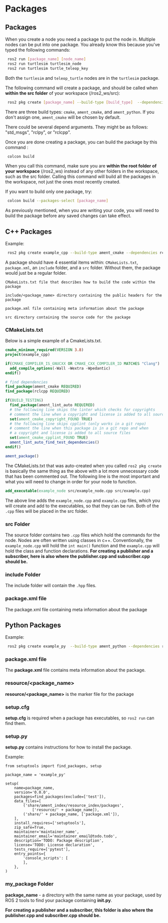 # Packages

## Packages

When you create a node you need a package to put the node in. Multiple nodes can be put into one package. You already know this because you've typed the following commands:
``` bash
 ros2 run [package_name] [node_name]
 ros2 run turtlesim turtlesim_node
 ros2 run turtlesim turtle_teleop_key
```

Both the `turtlesim` and `teleop_turtle` nodes are in the `turtlesim` package.

The following command will create a package, and should be called when **within the src folder** of your workspace (/ros2_ws/src):

``` bash
 ros2 pkg create [package_name] --build-type [build_type]  --dependencies [dependecy 1] [dependency 2] [dependency...]
```

There are three build types: `cmake`, `ament_cmake`, and `ament_python`. If you don't assign one, `ament_cmake` will be chosen by default.

There could be several depend arguments. They might be as follows: "std_msgs", "rclpy", or "rclcpp". 

Once you are done creating a package, you can build the package by this command :
``` bash
 colcon build
```

When you call this command, make sure you are **within the root folder of your workspace** (/ros2_ws) instead of any other folders in the workspace, such as the src folder. Calling this command will build all the packages in the workspace, not just the ones most recently created.

If you want to build only one package, try:
```bash
 colcon build --packages-select [package_name]
```

As previously mentioned, when you are writing your code, you will need to build the package before any saved changes can take effect. 


## C++ Packages

Example: 
```bash
 ros2 pkg create example_cpp --build-type ament_cmake --dependencies rclcpp
```

A package should have 4 essential items within: `CMakeLists.txt`, `package.xml`, an `include` folder, and a `src` folder. Without them, the package would just be a regular folder.
```
CMakeLists.txt file that describes how to build the code within the package

include/<package_name> directory containing the public headers for the package

package.xml file containing meta information about the package

src directory containing the source code for the package
```

### CMakeLists.txt

Below is a simple example of a CmakeLists.txt.
``` CMake
cmake_minimum_required(VERSION 3.8)
project(example_cpp)

if(CMAKE_COMPILER_IS_GNUCXX OR CMAKE_CXX_COMPILER_ID MATCHES "Clang")
  add_compile_options(-Wall -Wextra -Wpedantic)
endif()

# find dependencies
find_package(ament_cmake REQUIRED)
find_package(rclcpp REQUIRED)

if(BUILD_TESTING)
  find_package(ament_lint_auto REQUIRED)
  # the following line skips the linter which checks for copyrights
  # comment the line when a copyright and license is added to all source files
  set(ament_cmake_copyright_FOUND TRUE)
  # the following line skips cpplint (only works in a git repo)
  # comment the line when this package is in a git repo and when
  # a copyright and license is added to all source files
  set(ament_cmake_cpplint_FOUND TRUE)
  ament_lint_auto_find_test_dependencies()
endif()

ament_package()
```

The CMakeLists.txt that was auto-created when you called `ros2 pkg create` is basically the same thing as the above with a lot more unnecessary code that has been commented out. The following line is the most important and what you will need to change in order for your node to function.

``` CMake
add_executable(example_node src/example_node.cpp src/example.cpp)
```

The above line adds the `example_node.cpp` and `example.cpp` files, which you will create and add to the executables, so that they can be run. Both of the `.cpp` files will be placed in the src folder.

### src Folder

The source folder contains two `.cpp` files which hold the commands for the node. Nodes are often written using classes in c++. Conventionally, the `example_node.cpp` will hold the `int main()` function and the `example.cpp` will hold the class and function declarations. **For creating a publisher and a subscriber, here is also where the publisher.cpp and subscriber.cpp should be.**

### include Folder

The include folder will contain the `.hpp` files.

### package.xml file

The package.xml file containing meta information about the package



## Python Packages
Example:
```bash
 ros2 pkg create example_py  --build-type ament_python --dependencies rclpy
```

### package.xml file

The **package.xml** file contains meta information about the package.

### resource/<package_name> 

**resource/<package_name>** is the marker file for the package

### setup.cfg

**setup.cfg** is required when a package has executables, so `ros2 run` can find them.

### setup.py

**setup.py** contains instructions for how to install the package.

Example:
```
from setuptools import find_packages, setup

package_name = 'example_py'

setup(
    name=package_name,
    version='0.0.0',
    packages=find_packages(exclude=['test']),
    data_files=[
        ('share/ament_index/resource_index/packages',
            ['resource/' + package_name]),
        ('share/' + package_name, ['package.xml']),
    ],
    install_requires=['setuptools'],
    zip_safe=True,
    maintainer='maintainer_name',
    maintainer_email='maintainer_email@todo.todo',
    description='TODO: Package description',
    license='TODO: License declaration',
    tests_require=['pytest'],
    entry_points={
        'console_scripts': [
        ],
    },
)
```

### my_package Folder

**package_name** - a directory with the same name as your package, used by ROS 2 tools to find your package containing **__init__.py**.

**For creating a publisher and a subscriber, this folder is also where the publisher.cpp and subscriber.cpp should be.**